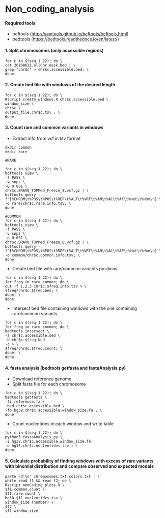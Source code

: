 # Non_coding_analysis
#### Required tools
- bcftools (http://samtools.github.io/bcftools/bcftools.html)
- bedtools (https://bedtools.readthedocs.io/en/latest/)

#### 1. Split chromosomes (only accessible regions) 
```
for c in $(seq 1 22); do \
cat 20160622.allChr.mask.bed | \
grep "chr$c" > chr$c.accessible.bed; \
done 
```
#### 2. Create bed file with windows of the desired length
```
for c in $(seq 1 22); do \
Rscript create_windows.R chr$c.accessible.bed \
window_size \
chr$c \
output_file.chr$c.tsv ; \
done
```
#### 3. Count rare and common variants in windows
- Extract info from vcf in tsv format
```
mkdir common
mkdir rare

#RARE

for c in $(seq 1 22); do \
bcftools view \
-f PASS \
-v snps \
-Q 0.001 \
chr$c.BRAVO_TOPMed_Freeze_8.vcf.gz | \
bcftools query -f'[%CHROM\t%POS\t%POS\t%REF\t%ALT\t%VRT\t%AN\t%AC\t%AF\t%Het\t%Hom\n]'\
-o rare/chr$c.rare.info.tsv; \
done

#COMMON
for c in $(seq 1 22); do \
bcftools view \
-f PASS \
-v snps \
-q 0.001 \
chr$c.BRAVO_TOPMed_Freeze_8.vcf.gz | \
bcftools query -f'[%CHROM\t%POS\t%POS\t%REF\t%ALT\t%VRT\t%AN\t%AC\t%AF\t%Het\t%Hom\n]'\
-o common/chr$c.common.info.tsv; \
done
```

- Create bed file with rare/common variants positions
```
for c in $(seq 1 22); do \
for freq in rare common; do \
cut -f 1,2,3 chr$c.$freq.info.tsv > \
$freq/chr$c.$freq.bed; \
done; \
done
```
- Intersect bed file containing windows with the one containing rare/common variants

```
for c in $(seq 1 22); do \
for freq in rare common; do \
bedtools intersect \
-a chr$c.accessible.bed \
-b chr$c.$freq.bed
-c > \
$freq/chr$c.$freq.count; \
done; \
done
```
#### 4. fasta analysis (bedtools getfasta and fastaAnalysis.py)
- Download reference genome
- Split fasta file for each chromosome

```
for c in $(seq 1 22); do \
bedtools getfasta \
-fi reference.fa \
-bed chr$c.accessible.bed \
-fo hg38.chr$c.accessible.window_size.fa ; \
done
```
- Count nucleotides in each window and write table

```
for c in $(seq 1 22); do \
python3 fastaAnalysis.py \
-i hg38.chr$c.accessible.window_size.fa
-o hg38.chr$c.nucleotides.tsv ; \
done 
```

#### 5. Calculate probability of finding windows with excess of rare variants with binomial distribution and compare observed and expected models 

```
paste -d'\n' chromosomes.txt colors.txt | \
while read f1 && read f2; do \
Rscript nonCoding_plots.R \
$f1.common.count \
$f1.rare.count \
hg38.$f1.nucleotides.tsv \
window_size (number) \
$f2 \
$f1.window_size
```